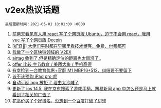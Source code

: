 # v2ex热议话题

`最后更新时间：2021-05-01 10:01:00 +0800`

1. [前两天看见有人用 react 写了个网页版 Ubuntu，迫于不会用 react，我用 vue 写了个网页版 Deepin](https://www.v2ex.com/t/774285)
1. [[好奇🤔️] 大佬们平时都在早哪里看技术博客，免费、付费都可](https://www.v2ex.com/t/774306)
1. [我做了一个区块链领域的 V2EX](https://www.v2ex.com/t/774318)
1. [airtag 收到了,但是精确定位的距离也太弱鸡了..](https://www.v2ex.com/t/774311)
1. [offer 比较 字节教育 / 美团大象 / 手机高德](https://www.v2ex.com/t/774349)
1. [有幸抢到一台教育优惠+官翻 M1 MBP16+512，纠结要不要留下](https://www.v2ex.com/t/774323)
1. [该不该预购 iPad pro 呢](https://www.v2ex.com/t/774282)
1. [自动订阅 app 被拒了 理由太沙雕了](https://www.v2ex.com/t/774335)
1. [更新了 ios 14.5 ,我在京东搜索了游戏手柄，网易新闻 app 中怎么还是马上就看到了相关的广告？](https://www.v2ex.com/t/774382)
1. [花高价买了个好域名，没想到一个百度打破了幻想](https://www.v2ex.com/t/774384)

